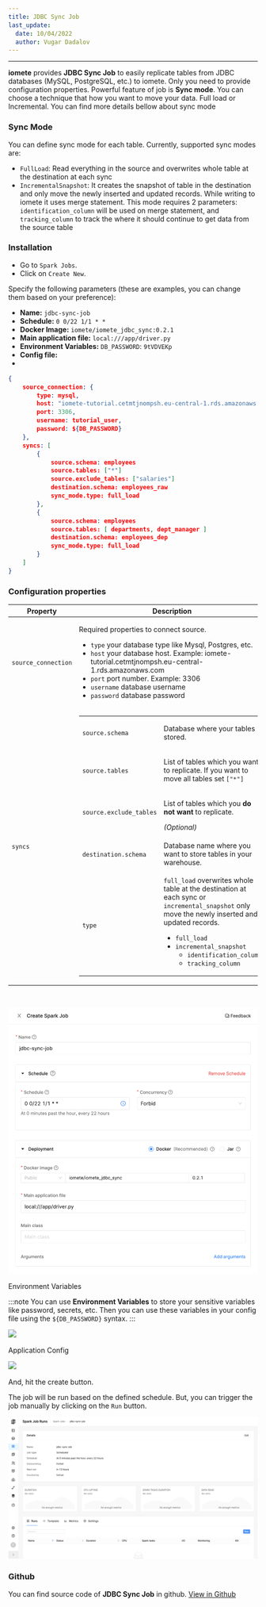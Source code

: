 ```yaml
---
title: JDBC Sync Job
last_update:
  date: 10/04/2022
  author: Vugar Dadalov
---
```


<!-- <head>
  <title>JDBC Sync Job</title>
  <meta
    name="description"
    content="JDBC Sync Job"
  />
</head> -->

___

**iomete** provides **JDBC Sync Job** to easily replicate tables from JDBC databases (MySQL, PostgreSQL, etc.) to iomete. Only you need to provide configuration properties. Powerful feature of job is **Sync mode**. You can choose a technique that how you want to move your data. Full load or Incremental. You can find more details bellow about sync mode

### Sync Mode

You can define sync mode for each table. Currently, supported sync modes are:

- `FullLoad`: Read everything in the source and overwrites whole table at the destination at each sync
- `IncrementalSnapshot`: It creates the snapshot of table in the destination and only move the newly inserted and updated records. While writing to iomete it uses merge statement. This mode requires 2 parameters: `identification_column` will be used on merge statement, and `tracking_column` to track the where it should continue to get data from the source table

### Installation

- Go to `Spark Jobs`.
- Click on `Create New`.

Specify the following parameters (these are examples, you can change them based on your preference):
- **Name:** `jdbc-sync-job`
- **Schedule:** `0 0/22 1/1 * *`
- **Docker Image:** `iomete/iomete_jdbc_sync:0.2.1`
- **Main application file:** `local:///app/driver.py`
- **Environment Variables:** `DB_PASSWORD`: `9tVDVEKp`
- **Config file:** 
- 
```json
{
    source_connection: {
        type: mysql,
        host: "iomete-tutorial.cetmtjnompsh.eu-central-1.rds.amazonaws.com",
        port: 3306,
        username: tutorial_user,
        password: ${DB_PASSWORD}
    },
    syncs: [
        {
            source.schema: employees
            source.tables: ["*"]
            source.exclude_tables: ["salaries"]
            destination.schema: employees_raw
            sync_mode.type: full_load
        },
        {
            source.schema: employees
            source.tables: [ departments, dept_manager ]
            destination.schema: employees_dep
            sync_mode.type: full_load
        }
    ]
}
```

### Configuration properties

<table>
  <thead>
    <tr>
      <th>Property</th>
      <th>Description</th>
    </tr>
  </thead>

  <tbody>
    <tr>
      <td>
        <code>source_connection</code><br/>
      </td>
      <td>
        <p>Required properties to connect  source.</p>
        <ul>
          <li><code>type</code> your database type like Mysql, Postgres, etc.</li>
          <li><code>host</code> your database host. Example: iomete-tutorial.cetmtjnompsh.eu-central-1.rds.amazonaws.com</li>
          <li><code>port</code> port number. Example: 3306</li>
          <li><code>username</code> database username</li>
          <li><code>password</code> database password</li>
        </ul>
      </td>
    </tr>
    <tr>
      <td>
        <code>syncs</code><br/>
      </td>
      <td>
        <table>
          <tbody>
            <tr>
              <td>
                <code>source.schema</code>
              </td>
              <td>
                <p>Database where your tables stored.</p>
              </td>
            </tr>
            <tr>
              <td>
                <code>source.tables</code>
              </td>
              <td>
                <p>List of tables which you want to replicate. If you want to move all tables set <code>["*"]</code></p>
              </td>
            </tr>
            <tr>
              <td>
                <code>source.exclude_tables</code>
              </td>
              <td>
                <p>List of tables which you <strong>do not want</strong> to replicate.</p>
                <em>(Optional)</em>
              </td>
            </tr>
            <tr>
              <td>
                <code>destination.schema</code>
              </td>
              <td>
                <p>Database name where you want to store tables in your warehouse.</p>
              </td>
            </tr>
            <tr>
              <td>
                <code>type</code>
              </td>
              <td>
                <code>full_load</code> overwrites whole table at the destination at each sync or <code>incremental_snapshot</code> only move the newly inserted and updated records.
                <ul>
                  <li><code>full_load</code></li>
                  <li><code>incremental_snapshot</code>
                    <ul>
                      <li><code>identification_column</code></li>
                      <li><code>tracking_column</code></li>
                    </ul>
                  </li>
                </ul>
              </td>
            </tr>
          </tbody>
        </table>
      </td>
    </tr>
</tbody>
</table>

<br/>

![](../../static/img/spark-job/job-sync-create-spark-job.png)

Environment Variables

:::note
You can use **Environment Variables** to store your sensitive variables like password, secrets, etc. Then you can use these variables in your config file using the <code>${DB_PASSWORD}</code> syntax.
:::

![](/img/spark-job/job-sync-create-env-variables.png)

Application Config

![](/img/spark-job/job-sync-create-spark-job-application-config.png)

And, hit the create button.

The job will be run based on the defined schedule. But, you can trigger the job manually by clicking on the `Run` button.

![](../../static/img/spark-job/job-sync-manual-run.png)

### Github

You can find source code of **JDBC Sync Job** in github. [View in Github](https://github.com/iomete/iomete-jdbc-sync)